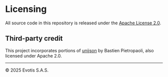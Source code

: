 # Licensing

All source code in this repository is released under the [Apache License 2.0](LICENSE).

## Third-party credit

This project incorporates portions of [unijson](https://github.com/bpietropaoli/unijson) by Bastien Pietropaoli, also licensed under Apache 2.0.

---

© 2025 Evotis S.A.S.

